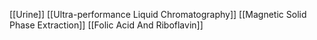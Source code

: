 [[Urine]]
[[Ultra-performance Liquid Chromatography]]
[[Magnetic Solid Phase Extraction]]
[[Folic Acid And Riboflavin]]

